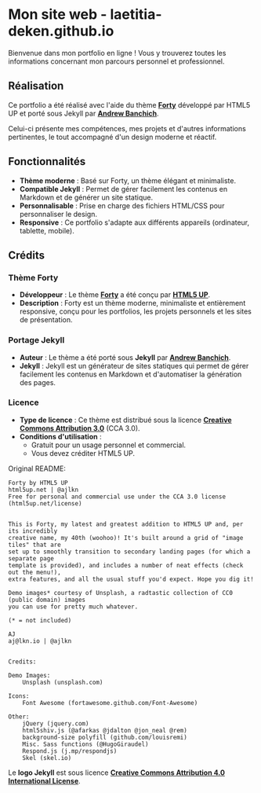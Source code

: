# Mon site web - laetitia-deken.github.io

Bienvenue dans mon portfolio en ligne ! Vous y trouverez toutes les informations concernant mon parcours personnel et professionnel.

## Réalisation

Ce portfolio a été réalisé avec l'aide du thème **[Forty](https://html5up.net/forty)** développé par HTML5 UP et porté sous Jekyll par **[Andrew Banchich](https://andrewbanchich.github.io/)**.

Celui-ci présente mes compétences, mes projets et d'autres informations pertinentes, le tout accompagné d'un design moderne et réactif.

## Fonctionnalités

- **Thème moderne** : Basé sur Forty, un thème élégant et minimaliste.
- **Compatible Jekyll** : Permet de gérer facilement les contenus en Markdown et de générer un site statique.
- **Personnalisable** : Prise en charge des fichiers HTML/CSS pour personnaliser le design.
- **Responsive** : Ce portfolio s'adapte aux différents appareils (ordinateur, tablette, mobile).

## Crédits

### Thème Forty
- **Développeur** : Le thème **[Forty](https://html5up.net/forty)** a été conçu par **[HTML5 UP](https://html5up.net/)**.
- **Description** : Forty est un thème moderne, minimaliste et entièrement responsive, conçu pour les portfolios, les projets personnels et les sites de présentation.

### Portage Jekyll
- **Auteur** : Le thème a été porté sous **Jekyll** par **[Andrew Banchich](https://andrewbanchich.github.io/)**.
- **Jekyll** : Jekyll est un générateur de sites statiques qui permet de gérer facilement les contenus en Markdown et d'automatiser la génération des pages.

### Licence
- **Type de licence** : Ce thème est distribué sous la licence **[Creative Commons Attribution 3.0](https://html5up.net/license)** (CCA 3.0).
- **Conditions d'utilisation** :
  - Gratuit pour un usage personnel et commercial.
  - Vous devez créditer HTML5 UP.
 
Original README:

	Forty by HTML5 UP
	html5up.net | @ajlkn
	Free for personal and commercial use under the CCA 3.0 license (html5up.net/license)


	This is Forty, my latest and greatest addition to HTML5 UP and, per its incredibly
	creative name, my 40th (woohoo)! It's built around a grid of "image tiles" that are
	set up to smoothly transition to secondary landing pages (for which a separate page
	template is provided), and includes a number of neat effects (check out the menu!),
	extra features, and all the usual stuff you'd expect. Hope you dig it!

	Demo images* courtesy of Unsplash, a radtastic collection of CC0 (public domain) images
	you can use for pretty much whatever.

	(* = not included)

	AJ
	aj@lkn.io | @ajlkn


	Credits:

	Demo Images:
		Unsplash (unsplash.com)

	Icons:
		Font Awesome (fortawesome.github.com/Font-Awesome)

	Other:
		jQuery (jquery.com)
		html5shiv.js (@afarkas @jdalton @jon_neal @rem)
		background-size polyfill (github.com/louisremi)
		Misc. Sass functions (@HugoGiraudel)
		Respond.js (j.mp/respondjs)
		Skel (skel.io)

Le **logo Jekyll** est sous licence **[Creative Commons Attribution 4.0 International License](https://creativecommons.org/licenses/by/4.0/)**.
